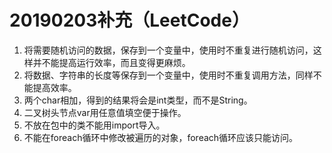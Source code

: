 # 20190203补充（LeetCode）

1. 将需要随机访问的数据，保存到一个变量中，使用时不重复进行随机访问，这样并不能提高运行效率，而且变得更麻烦。
2. 将数据、字符串的长度等保存到一个变量中，使用时不重复调用方法，同样不能提高效率。
3. 两个char相加，得到的结果将会是int类型，而不是String。
4. 二叉树头节点var用任意值填空便于操作。
5. 不放在包中的类不能用import导入。
6. 不能在foreach循环中修改被遍历的对象，foreach循环应该只能访问。

